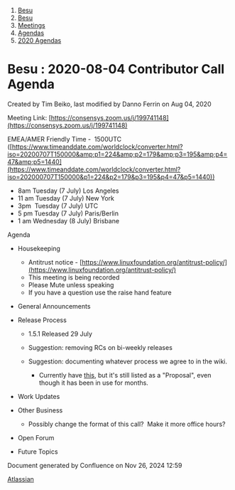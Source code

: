 1. [Besu](index.html)
2. [Besu](Besu_22151173.html)
3. [Meetings](Meetings_22153838.html)
4. [Agendas](Agendas_22153868.html)
5. [2020 Agendas](2020-Agendas_22154139.html)

# Besu : 2020-08-04 Contributor Call Agenda

Created by Tim Beiko, last modified by Danno Ferrin on Aug 04, 2020

Meeting Link: [https://consensys.zoom.us/j/199741148](https://consensys.zoom.us/j/199741148)

EMEA/AMER Friendly Time -  1500UTC ([https://www.timeanddate.com/worldclock/converter.html?iso=20200707T150000&amp;p1=224&amp;p2=179&amp;p3=195&amp;p4=47&amp;p5=1440](https://www.timeanddate.com/worldclock/converter.html?iso=202000707T150000&p1=224&p2=179&p3=195&p4=47&p5=1440))

- 8am Tuesday (7 July) Los Angeles
- 11 am Tuesday (7 July) New York
- 3pm  Tuesday (7 July) UTC
- 5 pm Tuesday (7 July) Paris/Berlin
- 1 am Wednesday (8 July) Brisbane

Agenda

- Housekeeping
  
  - Antitrust notice - [https://www.linuxfoundation.org/antitrust-policy/](https://www.linuxfoundation.org/antitrust-policy/)
  - This meeting is being recorded
  - Please Mute unless speaking
  - If you have a question use the raise hand feature
- General Announcements
- Release Process
  
  - 1.5.1 Released 29 July
  - Suggestion: removing RCs on bi-weekly releases
  - Suggestion: documenting whatever process we agree to in the wiki. 
    
    - Currently have [this](https://lf-hyperledger.atlassian.net/wiki/display/BESU/Proposal%3A+Create+a+Release+Candidate+for+every+release), but it's still listed as a "Proposal", even though it has been in use for months.
- Work Updates
  
- Other Business
  
  - Possibly change the format of this call?  Make it more office hours?
- Open Forum
- Future Topics

Document generated by Confluence on Nov 26, 2024 12:59

[Atlassian](http://www.atlassian.com/)

